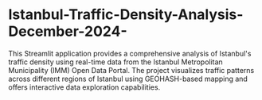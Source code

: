 # Istanbul-Traffic-Density-Analysis-December-2024-
This Streamlit application provides a comprehensive analysis of Istanbul's traffic density using real-time data from the Istanbul Metropolitan Municipality (IMM) Open Data Portal. The project visualizes traffic patterns across different regions of Istanbul using GEOHASH-based mapping and offers interactive data exploration capabilities.
